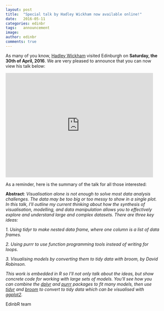 ```yaml
---
layout: post
title:  "Special talk by Hadley Wickham now available online!"
date:   2016-05-11
categories: edinbr
tags:   announcement
image:
author: edinbr
comments: true
---
```



As many of you know, [Hadley Wickham](http://hadley.nz) visited Edinburgh on **Saturday, the 30th of April, 2016**. We are very pleased to announce that you can now view his talk below: 

<iframe  title="EdinbR event: Hadley Wickham, 'Managing many models with R'" width="480" height="340" src="https://www.youtube.com/embed/rz3_FDVt9eg?html5=1" frameborder="0" allowfullscreen="true" webkitallowfullscreen="true" mozallowfullscreen="true" oallowfullscreen="true" msallowfullscreen="true"></iframe>

<br>


As a reminder, here is the summary of the talk for all those interested:

**Abstract**: *Visualisation alone is not enough to solve most data analysis challenges. The data may be too big or too messy to show in a single plot. In this talk, I'll outline my current thinking about how the synthesis of visualisation, modelling, and data manipulation allows you to effectively explore and understand large and complex datasets. There are three key ideas:* 

*1. Using tidyr to make nested data frame, where one column is a list of data frames.*

*2. Using purrr to use function programming tools instead of writing for loops.*

*3. Visualising models by converting them to tidy data with broom, by David Robinson.* 

*This work is embedded in R so I'll not only talk about the ideas, but show concrete code for working with large sets of models. You'll see how you can combine the [dplyr](https://cran.rstudio.com/web/packages/dplyr) and [purrr](https://cran.rstudio.com/web/packages/purrr) packages to fit many models, then use [tidyr](https://cran.rstudio.com/web/packages/tidyr) and [broom](https://cran.rstudio.com/web/packages/broom) to convert to tidy data which can be visualised with [ggplot2](http://cran.rstudio.com/web/packages/ggplot2).*


EdinbR team
